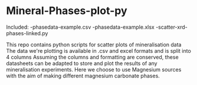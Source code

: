 # Mineral-Phases-plot-py 
Included: 
-phasedata-example.csv
-phasedata-example.xlsx
-scatter-xrd-phases-linked.py

This repo contains python scripts for scatter plots of mineralisation data 
The data we're plotting is available in .csv and excel formats and is split into 4 columns 
Assuming the columns and formatting are conserved, these datasheets can be adapted to store and plot the results of any mineralisation experiments. 
Here we choose to use Magnesium sources with the aim of making different magnesium carbonate phases. 


